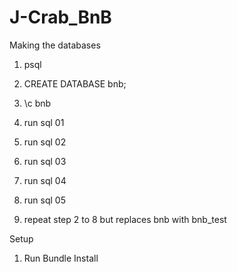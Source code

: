 # J-Crab_BnB 

Making the databases

1. psql
2. CREATE DATABASE bnb;
3. \c bnb
4. run sql 01
5. run sql 02 
6. run sql 03
7. run sql 04
8. run sql 05

6. repeat step 2 to 8 but replaces bnb with bnb_test

Setup

1. Run Bundle Install